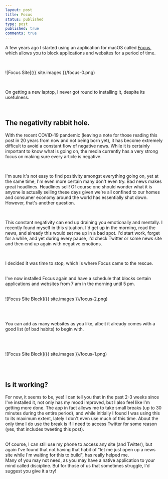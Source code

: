 ```yaml
---
layout: post
title: Focus
status: published
type: post
published: true
comments: true   
---
```


A few years ago I started using an application for macOS called [Focus](https://heyfocus.com), which allows you
to block applications and websites for a period of time. 

<br/>

![Focus Site]({{ site.images }}/focus-0.png)

<br/>

On getting a new laptop, I never got round to installing it, despite its usefulness. 

<br/>

## The negativity rabbit hole.  

With the recent COVID-19 pandemic (leaving a note for those reading this post in 20 years from now and not being born yet), it has become
extremely difficult to avoid a constant flow of negative news. While it is certainly important to know what is going on,
the media currently has a very strong focus on making sure every article is negative.
 
<br/>

I'm sure it's not easy to find
positivity amongst everything going on, yet at the same time, I'm even more certain many don't even try. Bad news makes great headlines. Headlines sell! Of course one should wonder what it is anyone is actually selling these days given we're all confined to our homes and consumer economy around the world has essentially shut down. However, that's another question.

<br/>

This constant negativity can end up draining you emotionally and mentally. I recently found myself in this situation. I'd get up in the morning, read the news,
and already this would set me up in a bad spot. I'd start work, forget for a while, and yet during every pause, I'd check Twitter or some news site and then 
end up again with negative emotions. 

<br/>

I decided it was time to stop, which is where Focus came to the rescue.  

<br/>
I've now installed Focus again and have a schedule that blocks certain applications and websites from 7 am in the morning until 5 pm. 
<br/>
<br/>

![Focus Site Block]({{ site.images }}/focus-2.png)

<br/>
<br/>

You can add as many websites as you like, albeit it already comes with a good list (of bad habits) to begin with.

<br/>
<br/>

![Focus Site Block]({{ site.images }}/focus-1.png)

<br/>
<br/>

## Is it working? 

For now, it seems to be, yes! I can tell you that in the past 2-3 weeks since I've installed it, not only has my mood improved, but I also feel like I'm getting more done.
The app in fact allows me to take small breaks (up to 30 minutes during the entire period), and while initially I found I was using this to its maximum extent, lately I don't even use much of this time. 
About the only time I do use the break is if I need to access Twitter for some reason (yes, that includes tweeting this post).

<br/>
Of course, I can still use my phone to access any site (and Twitter), but again I've found that not having that habit of "let me just open up a news site while I'm waiting 
for this to build", has really helped me. 

<br/>
Many of you may not need, as you may have a native application to your mind called discipline. But for those of us that sometimes struggle, I'd suggest you give it a try!





